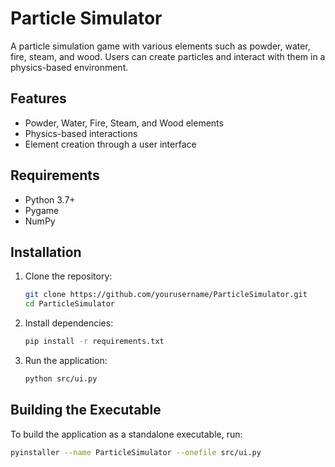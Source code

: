 # Particle Simulator

A particle simulation game with various elements such as powder, water, fire, steam, and wood. Users can create particles and interact with them in a physics-based environment.

## Features

- Powder, Water, Fire, Steam, and Wood elements
- Physics-based interactions           
- Element creation through a user interface

## Requirements

- Python 3.7+
- Pygame
- NumPy

## Installation

1. Clone the repository:
    ```bash
    git clone https://github.com/yourusername/ParticleSimulator.git
    cd ParticleSimulator
    ```

2. Install dependencies:
    ```bash
    pip install -r requirements.txt
    ```

3. Run the application:
    ```bash
    python src/ui.py
    ```

## Building the Executable

To build the application as a standalone executable, run:
```bash
pyinstaller --name ParticleSimulator --onefile src/ui.py
